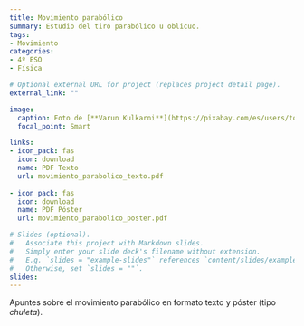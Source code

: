 ```yaml
---
title: Movimiento parabólico
summary: Estudio del tiro parabólico u oblicuo.
tags:
- Movimiento
categories:
- 4º ESO
- Física

# Optional external URL for project (replaces project detail page).
external_link: ""

image:
  caption: Foto de [**Varun Kulkarni**](https://pixabay.com/es/users/tortugadatacorp-5195555/) en [Pixabay](https://pixabay.com/es/)
  focal_point: Smart

links:
- icon_pack: fas
  icon: download
  name: PDF Texto
  url: movimiento_parabolico_texto.pdf
  
- icon_pack: fas
  icon: download
  name: PDF Póster
  url: movimiento_parabolico_poster.pdf  

# Slides (optional).
#   Associate this project with Markdown slides.
#   Simply enter your slide deck's filename without extension.
#   E.g. `slides = "example-slides"` references `content/slides/example-slides.md`.
#   Otherwise, set `slides = ""`.
slides: 
---
```


Apuntes sobre el movimiento parabólico en formato texto y póster (tipo _chuleta_).
